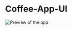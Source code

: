 # Coffee-App-UI

![Preview of the app](https://github.com/KumarArab/Coffee-App-UI/blob/master/thumb.png?raw=true)
